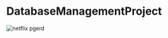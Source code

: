 # DatabaseManagementProject
![netflix pgerd](https://github.com/CengizhanBayram/DatabaseManagementProject/assets/110194474/7c759a1a-5a8e-4ba2-9953-6f30a98ec257)
